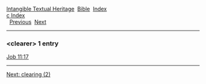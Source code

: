 [Intangible Textual Heritage](../../index)  [Bible](../index) 
[Index](index)   
[c Index](_c_)  
  [Previous](c02226)  [Next](c02228) 

------------------------------------------------------------------------

### &lt;clearer&gt; 1 entry

[Job 11:17](../kjv/job011.htm#017)  

------------------------------------------------------------------------

[Next: clearing (2)](c02228)
